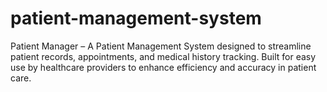 # patient-management-system  
Patient Manager – A Patient Management System designed to streamline patient records, appointments, and medical history tracking. Built for easy use by healthcare providers to enhance efficiency and accuracy in patient care.
